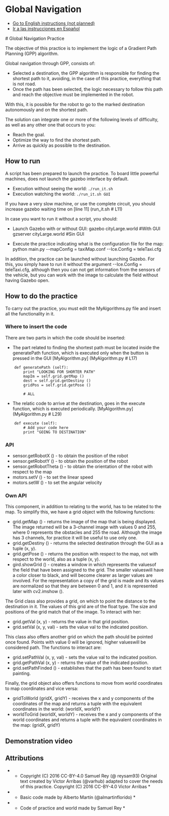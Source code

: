  # Global Navigation
* [Go to English instructions (not planned)](#english)
* [Ir a las instrucciones en Español](#spanish)

<a name="spanish"/>
# Global Navigation Practice

The objective of this practice is to implement the logic of a Gradient Path Planning (GPP) algorithm.

Global navigation through GPP, consists of:

- Selected a destination, the GPP algorithm is responsible for finding the shortest path to it, avoiding, in the case of this practice, everything that is not road.
- Once the path has been selected, the logic necessary to follow this path and reach the objective must be implemented in the robot.

With this, it is possible for the robot to go to the marked destination autonomously and on the shortest path.

The solution can integrate one or more of the following levels
of difficulty, as well as any other one that occurs to you:
* Reach the goal.
* Optimize the way to find the shortest path.
* Arrive as quickly as possible to the destination.

## How to run
A script has been prepared to launch the practice. To board
little powerful machines, does not launch the gazebo interface by default.
* Execution without seeing the world: `./run_it.sh`
* Execution watching the world: `./run_it.sh GUI`

If you have a very slow machine, or use the complete circuit, you should
increase gazebo waiting time on [line 11] (run_it.sh # L11)

In case you want to run it without a script, you should:
- Launch Gazebo with or without GUI:
    gazebo cityLarge.world #With GUI
    gzserver cityLarge.world #Sin GUI

- Execute the practice indicating what is the configuration file for the map:
    python main.py --mapConfig = taxiMap.conf --Ice.Config = teleTaxi.cfg

In addition, the practice can be launched without launching Gazebo. For this, you simply have to run it without the argument --Ice.Config = teleTaxi.cfg, although then you can not get information from the sensors of the vehicle, but you can work with the image to calculate the field without having Gazebo open.

## How to do the practice
To carry out the practice, you must edit the MyAlgorithms.py file and insert all the functionality in it.

### Where to insert the code
There are two parts in which the code should be inserted:

- The part related to finding the shortest path must be located inside the generatePath function, which is executed only when the button is pressed in the GUI [MyAlgorithm.py] (MyAlgorithm.py # L17)

```
    def generatePath (self):
        print "LOOKING FOR SHORTER PATH"
        mapIm = self.grid.getMap ()
        dest = self.grid.getDestiny ()
        gridPos = self.grid.getPose ()

        # ALL
```

- The relatic code to arrive at the destination, goes in the execute function, which is executed periodically. [MyAlgorithm.py] (MyAlgorithm.py # L29)

```
    def execute (self):
        # Add your code here
        print "GOING TO DESTINATION"
```

### API
* sensor.getRobotX () - to obtain the position of the robot
* sensor.getRobotY () - to obtain the position of the robot
* sensor.getRobotTheta () - to obtain the orientation of the robot with respect to the map
* motors.setV () - to set the linear speed
* motors.setW () - to set the angular velocity

### Own API
This component, in addition to relating to the world, has to be related to the map. To simplify this, we have a grid object with the following functions:
* grid.getMap () - returns the image of the map that is being displayed. The image returned will be a 3-channel image with values ​​0 and 255, where 0 represents the obstacles and 255 the road. Although the image has 3 channels, for practice it will be useful to use only one.
* grid.getDestiny () - returns the selected destination through the GUI as a tuple (x, y).
* grid.getPose () - returns the position with respect to the map, not with respect to the world, also as a tuple (x, y).
* gird.showGrid () - creates a window in which represents the values ​​of the field that have been assigned to the grid. The smaller values ​​will have a color closer to black, and will become clearer as larger values ​​are involved. For the representation a copy of the grid is made and its values ​​are normalized so that they are between 0 and 1, and it is represented later with cv2.imshow ().

The Grid class also provides a grid, on which to point the distance to the destination in it. The values ​​of this grid are of the float type. The size and positions of the grid match that of the image. To interact with her:
* grid.getVal (x, y) - returns the value in that grid position.
* grid.setVal (x, y, val) - sets the value val to the indicated position.

This class also offers another grid on which the path should be pointed once found. Points with value 0 will be ignored, higher values ​​will be considered path. The functions to interact are:
* grid.setPathVal (x, y, val) - sets the value val to the indicated position.
* grid.getPathVal (x, y) - returns the value of the indicated position.
* grid.setPathFinded () - establishes that the path has been found to start painting.

Finally, the grid object also offers functions to move from world coordinates to map coordinates and vice versa:
* gridToWorld (gridX, gridY) - receives the x and y components of the coordinates of the map and returns a tuple with the equivalent coordinates in the world: (worldX, worldY)
* worldToGrid (worldX, worldY) - receives the x and y components of the world coordinates and returns a tuple with the equivalent coordinates in the map: (gridX, gridY)

## Demonstration video


## Attributions
* * Copyright (C) 2016 CC-BY-4.0 Samuel Rey (@ reysam93)
Original text created by Victor Arribas (@varhub) adapted to cover the needs of this practice. Copyright (C) 2016 CC-BY-4.0 Victor Arribas *

* * Basic code made by Alberto Martín (@almartinflorido) *
* * Code of practice and world made by Samuel Rey *


